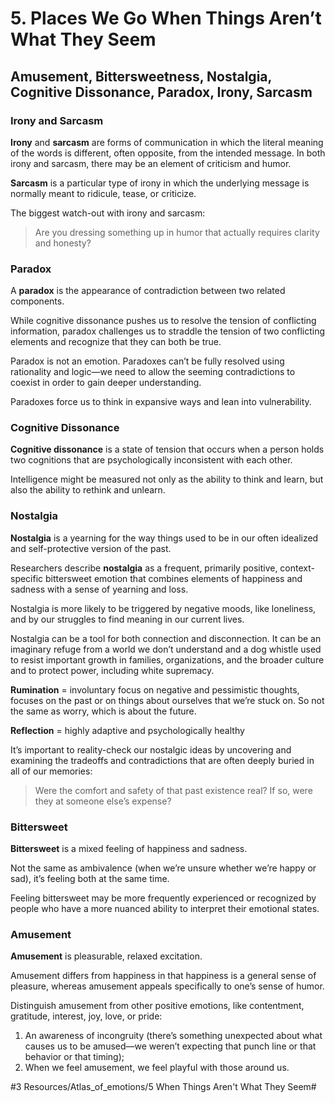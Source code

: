 # 5. Places We Go When Things Aren’t What They Seem
## Amusement, Bittersweetness, Nostalgia, Cognitive Dissonance, Paradox, Irony, Sarcasm

### Irony and Sarcasm
**Irony** and **sarcasm** are forms of communication in which the literal meaning of the words is different, often opposite, from the intended message. In both irony and sarcasm, there may be an element of criticism and humor. 

**Sarcasm** is a particular type of irony in which the underlying message is normally meant to ridicule, tease, or criticize. 

The biggest watch-out with irony and sarcasm: 

> Are you dressing something up in humor that actually requires clarity and honesty? 

### Paradox
A **paradox** is the appearance of contradiction between two related components. 

While cognitive dissonance pushes us to resolve the tension of conflicting information, paradox challenges us to straddle the tension of two conflicting elements and recognize that they can both be true. 

Paradox is not an emotion. Paradoxes can’t be fully resolved using rationality and logic—we need to allow the seeming contradictions to coexist in order to gain deeper understanding.

Paradoxes force us to think in expansive ways and lean into vulnerability. 

### Cognitive Dissonance
**Cognitive dissonance** is a state of tension that occurs when a person holds two cognitions that are psychologically inconsistent with each other.

Intelligence might be measured not only as the ability to think and learn, but also the ability to rethink and unlearn.

### Nostalgia
**Nostalgia** is a yearning for the way things used to be in our often idealized and self-protective version of the past. 

Researchers describe **nostalgia** as a frequent, primarily positive, context-specific bittersweet emotion that combines elements of happiness and sadness with a sense of yearning and loss. 

Nostalgia is more likely to be triggered by negative moods, like loneliness, and by our struggles to find meaning in our current lives. 

Nostalgia can be a tool for both connection and disconnection. It can be an imaginary refuge from a world we don’t understand and a dog whistle used to resist important growth in families, organizations, and the broader culture and to protect power, including white supremacy. 

**Rumination** = involuntary focus on negative and pessimistic thoughts, focuses on the past or on things about ourselves that we’re stuck on. So not the same as worry, which is about the future.

**Reflection** = highly adaptive and psychologically healthy

It’s important to reality-check our nostalgic ideas by uncovering and examining the tradeoffs and contradictions that are often deeply buried in all of our memories:

>  Were the comfort and safety of that past existence real? If so, were they at someone else’s expense? 

### Bittersweet
**Bittersweet** is a mixed feeling of happiness and sadness. 

Not the same as ambivalence (when we’re unsure whether we’re happy or sad), it’s feeling both at the same time. 

Feeling bittersweet may be more frequently experienced or recognized by people who have a more nuanced ability to interpret their emotional states. 

### Amusement
**Amusement** is pleasurable, relaxed excitation.

Amusement differs from happiness in that happiness is a general sense of pleasure, whereas amusement appeals specifically to one’s sense of humor. 

Distinguish amusement from other positive emotions, like contentment, gratitude, interest, joy, love, or pride: 
1. An awareness of incongruity (there’s something unexpected about what causes us to be amused—we weren’t expecting that punch line or that behavior or that timing); 
2. When we feel amusement, we feel playful with those around us. 

#3 Resources/Atlas_of_emotions/5 When Things Aren't What They Seem#